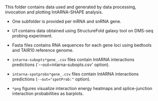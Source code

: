 This folder contains data used and generated by data processing, invocation and plotting IntARNA-SHAPE analysis. 

* One subfolder is provided per mRNA  and snRNA gene. 

* U1 contains data obtained using StructureFold galaxy tool on DMS-seq probing experiment. 
* Fasta files contains RNA sequences for each gene loci using bedtools and TAIR10 reference genome.
* `intarna-subopts*gene_.csv` files contain IntARNA interactions predictions (`--out=intarna-subopts.csv' option).
* `intarna-spotprobs*gene_.csv` files contain IntARNA interactions predictions (`--out="spotProb:"` option).
* `*png` figures visualize interaction energy heatmaps and splice-junction interaction probabilities as barplots.

